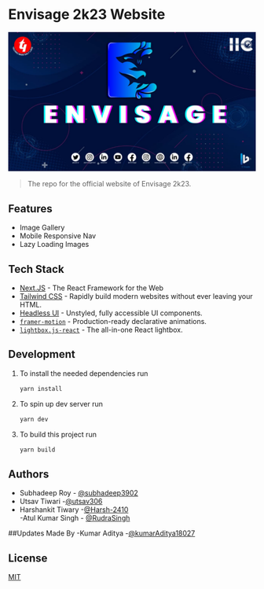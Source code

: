 # Envisage 2k23 Website

![image](.github/cover.jpg)

> The repo for the official website of Envisage 2k23.

## Features

- Image Gallery
- Mobile Responsive Nav
- Lazy Loading Images

## Tech Stack

- [Next.JS](https://nextjs.org/) - The React Framework for the Web
- [Tailwind CSS](https://tailwindcss.com/) - Rapidly build modern websites without ever leaving your HTML.
- [Headless UI](https://headlessui.com/) - Unstyled, fully accessible UI components.
- [`framer-motion`](https://www.framer.com/motion/) - Production-ready declarative animations.
- [`lightbox.js-react`](https://www.getlightboxjs.com/) - The all-in-one React lightbox.

## Development

1. To install the needed dependencies run

   ```bash
   yarn install
   ```

2. To spin up dev server run

   ```bash
   yarn dev
   ```

3. To build this project run

   ```bash
   yarn build
   ```

## Authors



- Subhadeep Roy - [@subhadeep3902](https://www.github.com/subhadeep3902)
- Utsav Tiwari -[@utsav306](https://github.com/utsav306)
- Harshankit Tiwary -[@Harsh-2410](https://github.com/Harsh-2410)    
-Atul Kumar Singh - [@RudraSingh](https://github.com/RudrasSingh)


  
  

##Updates Made By
-Kumar Aditya -[@kumarAditya18027](https://www.github.com/kumaraditya18027)
## License

[MIT](LICENSE)
